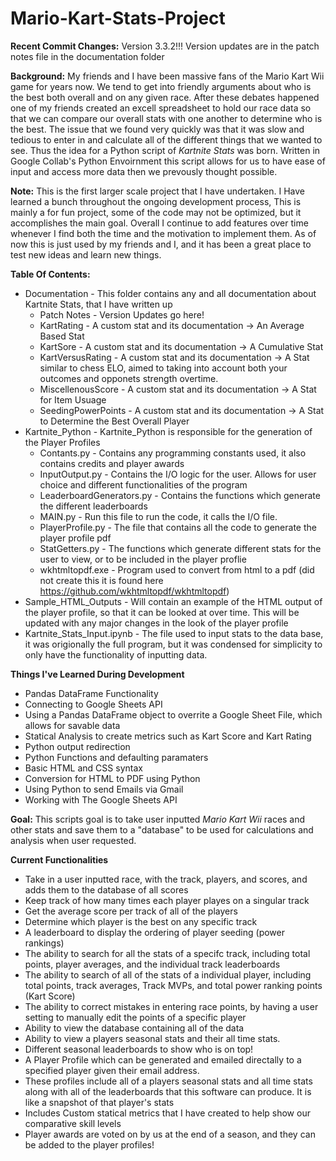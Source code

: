 # Mario-Kart-Stats-Project

**Recent Commit Changes:** Version 3.3.2!!! Version updates are in the patch notes file in the documentation folder

**Background:** My friends and I have been massive fans of the Mario Kart Wii game for years now. We tend to get into friendly arguments about who is the best both overall and on any given race. After these debates happened one of my friends created an excell spreadsheet to hold our race data so that we can compare our overall stats with one another to determine who is the best. The issue that we found very quickly was that it was slow and tedious to enter in and calculate all of the different things that we wanted to see. Thus the idea for a Python script of *Kartnite Stats* was born. Written in Google Collab's Python Envoirnment this script allows for us to have ease of input and access more data then we prevously thought possible. 

**Note:** This is the first larger scale project that I have undertaken. I Have learned a bunch throughout the ongoing development process, This is mainly a for fun project, some of the code may not be optimized, but it accomplishes the main goal. Overall I continue to add features over time whenever I find both the time and the motivation to implement them. As of now this is just used by my friends and I, and it has been a great place to test new ideas and learn new things.

**Table Of Contents:**
  - Documentation - This folder contains any and all documentation about Kartnite Stats, that I have written up
    - Patch Notes - Version Updates go here!
    - KartRating - A custom stat and its documentation -> An Average Based Stat
    - KartSore - A custom stat and its documentation -> A Cumulative Stat
    - KartVersusRating - A custom stat and its documentation -> A Stat similar to chess ELO, aimed to taking into account both your outcomes and opponets strength overtime.
    - MiscellenousScore - A custom stat and its documentation -> A Stat for Item Usuage
    - SeedingPowerPoints - A custom stat and its documentation  -> A Stat to Determine the Best Overall Player
  - Kartnite_Python - Kartnite_Python is responsible for the generation of the Player Profiles
    - Contants.py - Contains any programming constants used, it also contains credits and player awards
    - InputOutput.py - Contains the I/O logic for the user. Allows for user choice and different functionalities of the program
    - LeaderboardGenerators.py - Contains the functions which generate the different leaderboards
    - MAIN.py - Run this file to run the code, it calls the I/O file.
    - PlayerProfile.py - The file that contains all the code to generate the player profile pdf
    - StatGetters.py - The functions which generate different stats for the user to view, or to be included in the player proflie
    - wkhtmltopdf.exe - Program used to convert from html to a pdf (did not create this it is found here https://github.com/wkhtmltopdf/wkhtmltopdf)
  - Sample_HTML_Outputs - Will contain an example of the HTML output of the player profile, so that it can be looked at over time. This will be updated with any major changes in the look of the player profile
  - Kartnite_Stats_Input.ipynb - The file used to input stats to the data base, it was origionally the full program, but it was condensed for simplicity to only have the functionality of inputting data.



**Things I've Learned During Development**
* Pandas DataFrame Functionality
* Connecting to Google Sheets API
* Using a Pandas DataFrame object to overrite a Google Sheet File, which allows for savable data
* Statical Analysis to create metrics such as Kart Score and Kart Rating
* Python output redirection
* Python Functions and defaulting paramaters
* Basic HTML and CSS syntax
* Conversion for HTML to PDF using Python
* Using Python to send Emails via Gmail
* Working with The Google Sheets API

**Goal:** This scripts goal is to take user inputted *Mario Kart Wii* races and other stats and save them to a "database" to be used for calculations and analysis when user requested. 

**Current Functionalities**
*   Take in a user inputted race, with the track, players, and scores, and adds them to the database of all scores
*   Keep track of how many times each player playes on a singular track
* Get the average score per track of all of the players
* Determine which player is the best on any specific track
* A leaderboard to display the ordering of player seeding (power rankings)
* The ability to search for all the stats of a specifc track, including total points, player averages, and the individual track leaderboards
* The ability to search of all of the stats of a individual player, including total points, track averages, Track MVPs, and total power ranking points (Kart Score)
* The ability to correct mistakes in entering race points, by having a user setting to manually edit the points of a specific player
* Ability to view the database containing all of the data
* Ability to view a players seasonal stats and their all time stats. 
* Different seasonal leaderboards to show who is on top! 
* A Player Profile which can be generated and emailed directally to a specified player given their email address.
* These profiles include all of a players seasonal stats and all time stats along with all of the leaderboards that this software can produce. It is like a snapshot of that player's stats
* Includes Custom statical metrics that I have created to help show our comparative skill levels
* Player awards are voted on by us at the end of a season, and they can be added to the player profiles!




